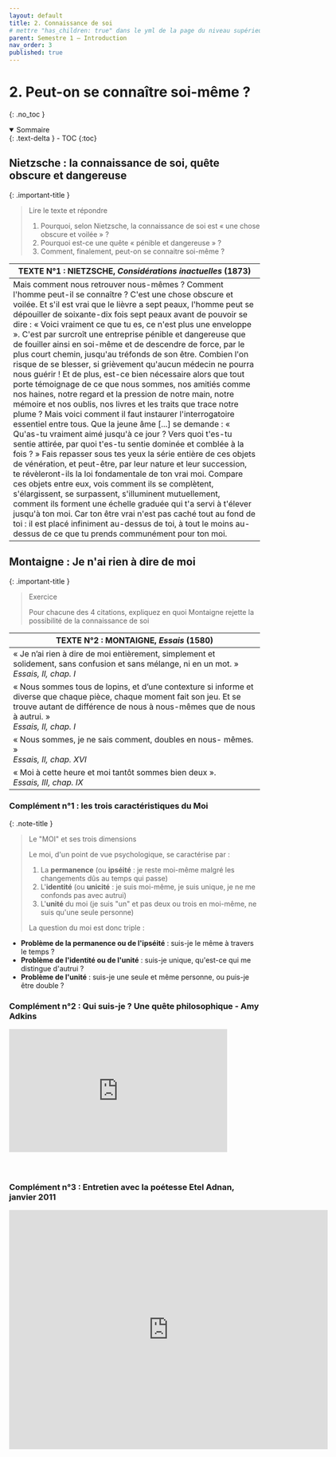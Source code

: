 ```yaml
---
layout: default
title: 2. Connaissance de soi
# mettre "has_children: true" dans le yml de la page du niveau supérieur
parent: Semestre 1 – Introduction
nav_order: 3
published: true
---
```

# 2. Peut-on se connaître soi-même ?
{: .no_toc }

<details open markdown="block">
  <summary>
    Sommaire
  </summary>
  {: .text-delta }
- TOC
{:toc}
</details>

## Nietzsche : la connaissance de soi, quête obscure et dangereuse

{: .important-title }
> Lire le texte et répondre
>
> 1. Pourquoi, selon Nietzsche, la connaissance de soi est « une chose obscure et voilée » ? 
> 2. Pourquoi est-ce une quête « pénible et dangereuse » ?
> 3. Comment, finalement, peut-on se connaitre soi-même ?

| TEXTE N°1 : NIETZSCHE, *Considérations inactuelles* (1873)   |
| ------------------------------------------------------------ |
| Mais comment nous retrouver nous-mêmes ? Comment l'homme peut-il se  connaître ? C'est une chose obscure et voilée. Et s'il est vrai que le lièvre a sept peaux, l'homme peut se dépouiller de soixante-dix fois sept peaux avant de pouvoir se dire : « Voici vraiment ce que tu es, ce n'est plus une enveloppe ». C'est par surcroît une entreprise pénible et dangereuse que de fouiller ainsi en soi-même et de descendre de force, par le plus court chemin, jusqu'au tréfonds de son être. Combien l'on  risque de se blesser, si grièvement qu'aucun médecin ne pourra nous  guérir ! Et de plus, est-ce bien nécessaire alors que tout porte  témoignage de ce que nous sommes, nos amitiés comme nos haines, notre regard et la pression de notre main, notre mémoire et nos oublis, nos livres et les traits que trace notre plume ? Mais voici comment il faut  instaurer l'interrogatoire essentiel entre tous. Que la jeune âme [...]  se demande : « Qu'as-tu vraiment aimé jusqu'à ce jour ? Vers quoi t'es-tu sentie attirée, par quoi t'es-tu sentie dominée et comblée à la fois ? »  Fais repasser sous tes yeux la série entière de ces objets de  vénération, et peut-être, par leur nature et leur succession, te révèleront-ils la loi fondamentale de ton vrai moi. Compare ces objets  entre eux, vois comment ils se complètent, s'élargissent, se surpassent, s'illuminent mutuellement, comment ils forment une échelle graduée qui  t'a servi à t'élever jusqu'à ton moi. Car ton être vrai n'est pas caché  tout au fond de toi : il est placé infiniment au-dessus de toi, à tout  le moins au-dessus de ce que tu prends communément pour ton moi. |

## Montaigne : Je n'ai rien à dire de moi

{: .important-title }
> Exercice
>
> Pour chacune des 4 citations, expliquez en quoi Montaigne rejette la possibilité  de la connaissance de soi

| TEXTE N°2 : MONTAIGNE, *Essais* (1580)                       |
| ------------------------------------------------------------ |
| « Je n’ai rien à dire de moi entièrement, simplement et solidement, sans confusion et sans mélange, ni en un mot. »<br />*Essais, II, chap. I* |
| « Nous sommes tous de lopins, et d’une contexture si informe et diverse que chaque pièce, chaque moment fait son jeu. Et se trouve autant de différence de nous à nous-mêmes que de nous à autrui. »<br />*Essais, II, chap. I* |
| « Nous sommes, je ne sais comment, doubles en nous- mêmes. » <br />*Essais, II, chap. XVI* |
| « Moi à cette heure et moi tantôt sommes bien deux ». <br />*Essais, III, chap. IX* |

### Complément n°1 : les trois caractéristiques du Moi

{: .note-title }
> Le "MOI" et ses trois dimensions
>
> Le moi, d'un point de vue psychologique, se caractérise par :
>1. La **permanence** (ou **ipséité** : je reste moi-même malgré les changements dûs au temps qui passe)
> 2. L'**identité** (ou **unicité** : je suis moi-même, je suis unique, je ne me confonds pas avec autrui)
>3. L'**unité** du moi (je suis "un" et pas deux ou trois en moi-même, ne suis qu'une seule personne)
>
> La question du moi est donc triple :
  - **Problème de la permanence ou de l'ipséité** : suis-je le même à travers le temps ?
  - **Problème de l'identité ou de l'unité** : suis-je unique, qu'est-ce qui me distingue d'autrui ? 
  - **Problème de l'unité** : suis-je une seule et même personne, ou puis-je être double ? 

### Complément n°2 : Qui suis-je ? Une quête philosophique - Amy Adkins

<div style="max-width:854px"><div style="position:relative;height:0;padding-bottom:56.25%"><iframe src="https://embed.ted.com/talks/lang/fr/amy_adkins_who_am_i_a_philosophical_inquiry" width="640" height="480" style="position:absolute;left:0;top:0;width:87%;height:87%" frameborder="0" scrolling="no" allowfullscreen></iframe></div></div>

### Complément n°3 : Entretien avec la poétesse Etel Adnan, janvier 2011

<iframe src="https://player.vimeo.com/video/31573250?h=e9953c775f&title=0&byline=0&portrait=0" width="640" height="480" frameborder="0" allow="autoplay; fullscreen; picture-in-picture" allowfullscreen></iframe>
